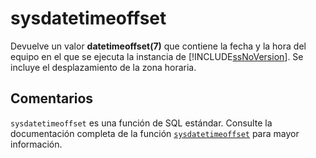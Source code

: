 ﻿---
SidebarGroup: "index-date-functions"
Autogenerated: true
---

# sysdatetimeoffset

Devuelve un valor **datetimeoffset(7)** que contiene la fecha y la hora del equipo en el que se ejecuta la instancia de [!INCLUDE[ssNoVersion](../../includes/ssnoversion-md.md)]. Se incluye el desplazamiento de la zona horaria.

## Comentarios 

`sysdatetimeoffset` es una función de SQL estándar. Consulte la documentación completa de la función [`sysdatetimeoffset`](https://learn.microsoft.com/es-es/sql/t-sql/functions/sysdatetimeoffset-transact-sql) para mayor información.
